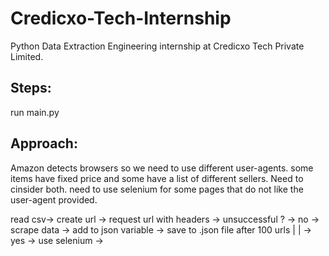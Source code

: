 # Credicxo-Tech-Internship
Python Data Extraction Engineering internship at Credicxo Tech Private Limited.

## Steps:
run main.py

## Approach:
Amazon detects browsers so we need to use different user-agents.
some items have fixed price and some have a list of different sellers. Need to cinsider both.
need to use selenium for some pages that do not like the user-agent provided.

read csv-> create url -> request url with headers -> unsuccessful ? -> no -> scrape data -> add to json variable -> save to .json file after 100 urls
                                                            |                       |
                                                            -> yes -> use selenium ->